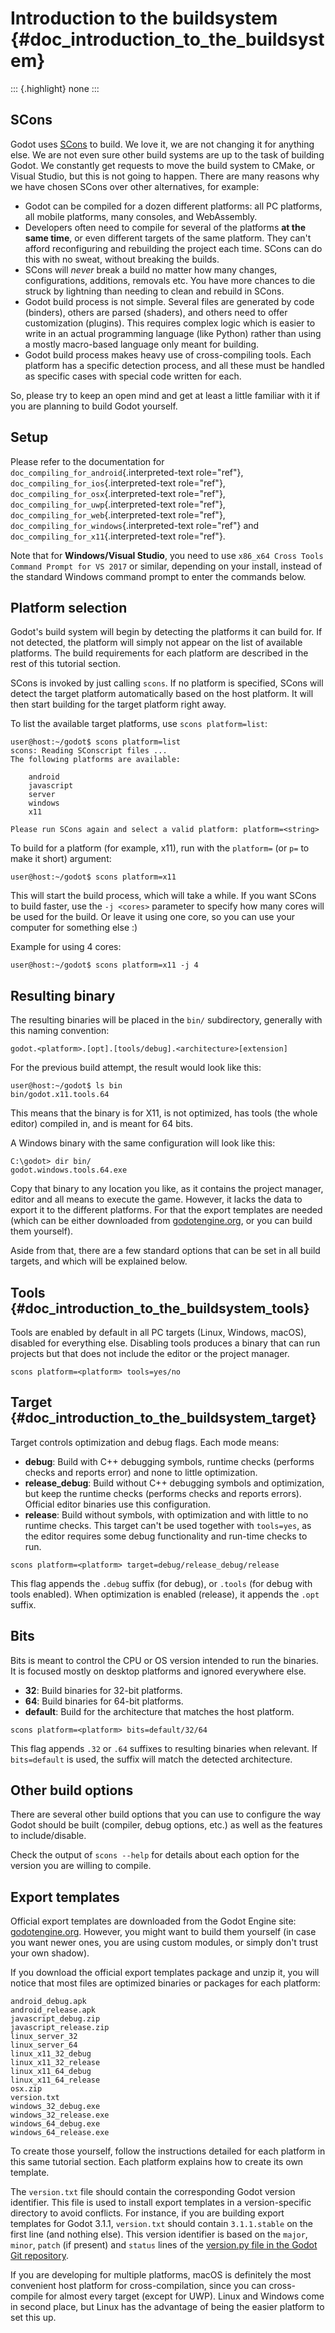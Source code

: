 Introduction to the buildsystem {#doc_introduction_to_the_buildsystem}
===============================

::: {.highlight}
none
:::

SCons
-----

Godot uses [SCons](https://www.scons.org/) to build. We love it, we are
not changing it for anything else. We are not even sure other build
systems are up to the task of building Godot. We constantly get requests
to move the build system to CMake, or Visual Studio, but this is not
going to happen. There are many reasons why we have chosen SCons over
other alternatives, for example:

-   Godot can be compiled for a dozen different platforms: all PC
    platforms, all mobile platforms, many consoles, and WebAssembly.
-   Developers often need to compile for several of the platforms **at
    the same time**, or even different targets of the same platform.
    They can\'t afford reconfiguring and rebuilding the project each
    time. SCons can do this with no sweat, without breaking the builds.
-   SCons will *never* break a build no matter how many changes,
    configurations, additions, removals etc. You have more chances to
    die struck by lightning than needing to clean and rebuild in SCons.
-   Godot build process is not simple. Several files are generated by
    code (binders), others are parsed (shaders), and others need to
    offer customization (plugins). This requires complex logic which is
    easier to write in an actual programming language (like Python)
    rather than using a mostly macro-based language only meant for
    building.
-   Godot build process makes heavy use of cross-compiling tools. Each
    platform has a specific detection process, and all these must be
    handled as specific cases with special code written for each.

So, please try to keep an open mind and get at least a little familiar
with it if you are planning to build Godot yourself.

Setup
-----

Please refer to the documentation for
`doc_compiling_for_android`{.interpreted-text role="ref"},
`doc_compiling_for_ios`{.interpreted-text role="ref"},
`doc_compiling_for_osx`{.interpreted-text role="ref"},
`doc_compiling_for_uwp`{.interpreted-text role="ref"},
`doc_compiling_for_web`{.interpreted-text role="ref"},
`doc_compiling_for_windows`{.interpreted-text role="ref"} and
`doc_compiling_for_x11`{.interpreted-text role="ref"}.

Note that for **Windows/Visual Studio**, you need to use
`x86_x64 Cross Tools Command Prompt for VS 2017` or similar, depending
on your install, instead of the standard Windows command prompt to enter
the commands below.

Platform selection
------------------

Godot\'s build system will begin by detecting the platforms it can build
for. If not detected, the platform will simply not appear on the list of
available platforms. The build requirements for each platform are
described in the rest of this tutorial section.

SCons is invoked by just calling `scons`. If no platform is specified,
SCons will detect the target platform automatically based on the host
platform. It will then start building for the target platform right
away.

To list the available target platforms, use `scons platform=list`:

    user@host:~/godot$ scons platform=list
    scons: Reading SConscript files ...
    The following platforms are available:

        android
        javascript
        server
        windows
        x11

    Please run SCons again and select a valid platform: platform=<string>

To build for a platform (for example, x11), run with the `platform=` (or
`p=` to make it short) argument:

    user@host:~/godot$ scons platform=x11

This will start the build process, which will take a while. If you want
SCons to build faster, use the `-j <cores>` parameter to specify how
many cores will be used for the build. Or leave it using one core, so
you can use your computer for something else :)

Example for using 4 cores:

    user@host:~/godot$ scons platform=x11 -j 4

Resulting binary
----------------

The resulting binaries will be placed in the `bin/` subdirectory,
generally with this naming convention:

    godot.<platform>.[opt].[tools/debug].<architecture>[extension]

For the previous build attempt, the result would look like this:

    user@host:~/godot$ ls bin
    bin/godot.x11.tools.64

This means that the binary is for X11, is not optimized, has tools (the
whole editor) compiled in, and is meant for 64 bits.

A Windows binary with the same configuration will look like this:

    C:\godot> dir bin/
    godot.windows.tools.64.exe

Copy that binary to any location you like, as it contains the project
manager, editor and all means to execute the game. However, it lacks the
data to export it to the different platforms. For that the export
templates are needed (which can be either downloaded from
[godotengine.org](https://godotengine.org/), or you can build them
yourself).

Aside from that, there are a few standard options that can be set in all
build targets, and which will be explained below.

Tools {#doc_introduction_to_the_buildsystem_tools}
-----

Tools are enabled by default in all PC targets (Linux, Windows, macOS),
disabled for everything else. Disabling tools produces a binary that can
run projects but that does not include the editor or the project
manager.

    scons platform=<platform> tools=yes/no

Target {#doc_introduction_to_the_buildsystem_target}
------

Target controls optimization and debug flags. Each mode means:

-   **debug**: Build with C++ debugging symbols, runtime checks
    (performs checks and reports error) and none to little optimization.
-   **release\_debug**: Build without C++ debugging symbols and
    optimization, but keep the runtime checks (performs checks and
    reports errors). Official editor binaries use this configuration.
-   **release**: Build without symbols, with optimization and with
    little to no runtime checks. This target can\'t be used together
    with `tools=yes`, as the editor requires some debug functionality
    and run-time checks to run.

<!-- -->

    scons platform=<platform> target=debug/release_debug/release

This flag appends the `.debug` suffix (for debug), or `.tools` (for
debug with tools enabled). When optimization is enabled (release), it
appends the `.opt` suffix.

Bits
----

Bits is meant to control the CPU or OS version intended to run the
binaries. It is focused mostly on desktop platforms and ignored
everywhere else.

-   **32**: Build binaries for 32-bit platforms.
-   **64**: Build binaries for 64-bit platforms.
-   **default**: Build for the architecture that matches the host
    platform.

<!-- -->

    scons platform=<platform> bits=default/32/64

This flag appends `.32` or `.64` suffixes to resulting binaries when
relevant. If `bits=default` is used, the suffix will match the detected
architecture.

Other build options
-------------------

There are several other build options that you can use to configure the
way Godot should be built (compiler, debug options, etc.) as well as the
features to include/disable.

Check the output of `scons --help` for details about each option for the
version you are willing to compile.

Export templates
----------------

Official export templates are downloaded from the Godot Engine site:
[godotengine.org](https://godotengine.org/). However, you might want to
build them yourself (in case you want newer ones, you are using custom
modules, or simply don\'t trust your own shadow).

If you download the official export templates package and unzip it, you
will notice that most files are optimized binaries or packages for each
platform:

    android_debug.apk
    android_release.apk
    javascript_debug.zip
    javascript_release.zip
    linux_server_32
    linux_server_64
    linux_x11_32_debug
    linux_x11_32_release
    linux_x11_64_debug
    linux_x11_64_release
    osx.zip
    version.txt
    windows_32_debug.exe
    windows_32_release.exe
    windows_64_debug.exe
    windows_64_release.exe

To create those yourself, follow the instructions detailed for each
platform in this same tutorial section. Each platform explains how to
create its own template.

The `version.txt` file should contain the corresponding Godot version
identifier. This file is used to install export templates in a
version-specific directory to avoid conflicts. For instance, if you are
building export templates for Godot 3.1.1, `version.txt` should contain
`3.1.1.stable` on the first line (and nothing else). This version
identifier is based on the `major`, `minor`, `patch` (if present) and
`status` lines of the [version.py file in the Godot Git
repository](https://github.com/godotengine/godot/blob/master/version.py).

If you are developing for multiple platforms, macOS is definitely the
most convenient host platform for cross-compilation, since you can
cross-compile for almost every target (except for UWP). Linux and
Windows come in second place, but Linux has the advantage of being the
easier platform to set this up.
